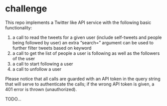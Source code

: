 # challenge
This repo implements a Twitter like API service with the following basic functionality:

1. a call to read the tweets for a given user (include self-tweets and people being followed by user)
	an extra “search=” argument can be used to further filter tweets based on keyword
2. a call to get the list of people a user is following as well as the followers of the user
3. a call to start following a user
4. a call to unfollow a user

Please notice that all calls are guarded with an API token in the query string that will serve
to authenticate the calls; if the wrong API token is given, a 401 error is thrown (unauthorized).

TODO...

